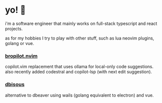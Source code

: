 # yo! 👋

i'm a software engineer that mainly works on full-stack typescript and react projects.

as for my hobbies I try to play with other stuff, such as lua neovim plugins, golang or vue.

### [bropilot.nvim](https://github.com/meeehdi-dev/bropilot.nvim)
copilot.vim replacement that uses ollama for local-only code suggestions.
also recently added codestral and copilot-lsp (with next edit suggestion).

### [dbisous](https://github.com/meeehdi-dev/dbisous)
alternative to dbeaver using wails (golang equivalent to electron) and vue.
